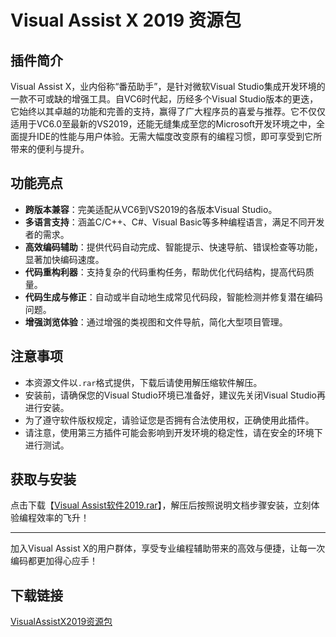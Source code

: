 # Visual Assist X 2019 资源包

## 插件简介

Visual Assist X，业内俗称“番茄助手”，是针对微软Visual Studio集成开发环境的一款不可或缺的增强工具。自VC6时代起，历经多个Visual Studio版本的更迭，它始终以其卓越的功能和完善的支持，赢得了广大程序员的喜爱与推荐。它不仅仅适用于VC6.0至最新的VS2019，还能无缝集成至您的Microsoft开发环境之中，全面提升IDE的性能与用户体验。无需大幅度改变原有的编程习惯，即可享受到它所带来的便利与提升。

## 功能亮点

- **跨版本兼容**：完美适配从VC6到VS2019的各版本Visual Studio。
- **多语言支持**：涵盖C/C++、C#、Visual Basic等多种编程语言，满足不同开发者的需求。
- **高效编码辅助**：提供代码自动完成、智能提示、快速导航、错误检查等功能，显著加快编码速度。
- **代码重构利器**：支持复杂的代码重构任务，帮助优化代码结构，提高代码质量。
- **代码生成与修正**：自动或半自动地生成常见代码段，智能检测并修复潜在编码问题。
- **增强浏览体验**：通过增强的类视图和文件导航，简化大型项目管理。

## 注意事项

- 本资源文件以`.rar`格式提供，下载后请使用解压缩软件解压。
- 安装前，请确保您的Visual Studio环境已准备好，建议先关闭Visual Studio再进行安装。
- 为了遵守软件版权规定，请验证您是否拥有合法使用权，正确使用此插件。
- 请注意，使用第三方插件可能会影响到开发环境的稳定性，请在安全的环境下进行测试。

## 获取与安装

点击下载【[Visual Assist软件2019.rar](链接此处应指向实际下载地址，实际使用时替换为有效链接)】，解压后按照说明文档步骤安装，立刻体验编程效率的飞升！

---

加入Visual Assist X的用户群体，享受专业编程辅助带来的高效与便捷，让每一次编码都更加得心应手！

## 下载链接

[VisualAssistX2019资源包](https://pan.quark.cn/s/b9571496ba4d)